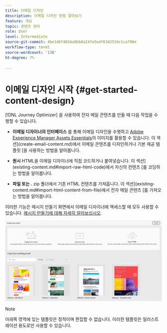 ```yaml
---
title: 이메일 디자인
description: 이메일 디자인 방법 알아보기
feature: 개요
topic: 콘텐츠 관리
role: User
level: Intermediate
source-git-commit: 4be1d6f4034a0bb0a24fe5e4f634253dc1ca798e
workflow-type: tm+mt
source-wordcount: '138'
ht-degree: 7%

---
```


# 이메일 디자인 시작 {#get-started-content-design}

[!DNL Journey Optimizer] 을 사용하여 전자 메일 콘텐츠를 만들 때 다음 작업을 수행할 수 있습니다.

* **이메일 디자이너의 인터페이스** 를 통해 이메일 디자인을 수행하고  [Adobe Experience Manager Assets Essentials](assets-essentials.md)의 이미지를 활용할 수 있습니다. 이 섹션](create-email-content.md)에서 이메일 콘텐츠를 디자인하거나 기본 제공 템플릿 [을 사용하는 방법을 알아봅니다.

* **원시** HTML을 이메일 디자이너에 직접 코드하거나 붙여넣습니다. 이 섹션](existing-content.md#import-raw-html-code)에서 자신의 컨텐츠 [를 코딩하는 방법을 알아봅니다.

* **파일 또는 .** zip 폴더에서 기존 HTML 컨텐츠를 가져옵니다. 이 섹션](existing-content.md#import-html-content-from-file)에서 전자 메일 콘텐츠 [를 가져오는 방법을 알아봅니다.

이러한 기능은 메시지 만들기 화면에서 이메일 디자이너에 액세스할 때 모두 사용할 수 있습니다. [메시지 만들기에 대해 자세히 알아보십시오](create-message.md).

![](assets/content-editors.png)

>[!NOTE]
>
>아래쪽 영역에 있는 템플릿은 정적이며 편집할 수 없습니다. 이러한 템플릿은 일러스트레이션 용도로만 사용할 수 있습니다.
